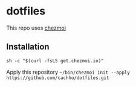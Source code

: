 # dotfiles

This repo uses [chezmoi](https://www.chezmoi.io/)

## Installation

`sh -c "$(curl -fsLS get.chezmoi.io)"`

Apply this repository
`~/bin/chezmoi init --apply https://github.com/cachho/dotfiles.git`
